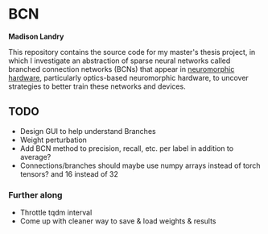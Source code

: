 # BCN

**Madison Landry**

This repository contains the source code for my master's thesis project, in which I investigate an abstraction of sparse neural networks called branched connection networks (BCNs) that appear in [neuromorphic hardware](https://en.wikipedia.org/wiki/Neuromorphic_engineering), particularly optics-based neuromorphic hardware, to uncover strategies to better train these networks and devices.

<!-- ## Running locally

Follow [these instructions](https://pytorch.org/get-started/locally/) to install PyTorch locally; then install the requirements in `requirements.txt`. -->

## TODO

* Design GUI to help understand Branches
* Weight perturbation
* Add BCN method to precision, recall, etc. per label in addition to average?
* Connections/branches should maybe use numpy arrays instead of torch tensors? and 16 instead of 32

### Further along

* Throttle tqdm interval
* Come up with cleaner way to save & load weights & results